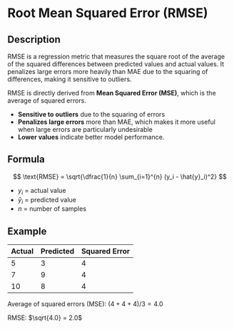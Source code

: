 # Root Mean Squared Error (RMSE)

## Description

RMSE is a regression metric that measures the square root of the average of the squared differences between predicted values and actual values.
It penalizes large errors more heavily than MAE due to the squaring of differences, making it sensitive to outliers.

RMSE is directly derived from **Mean Squared Error (MSE)**, which is the average of squared errors.

- **Sensitive to outliers** due to the squaring of errors
- **Penalizes large errors** more than MAE, which makes it more useful when large errors are particularly undesirable
- **Lower values** indicate better model performance.

## Formula

$$
\text{RMSE} = \sqrt{\dfrac{1}{n} \sum_{i=1}^{n} (y_i - \hat{y}_i)^2}
$$

- $y_i$ = actual value
- $\hat{y}_i$ = predicted value
- $n$ = number of samples

## Example

| Actual | Predicted | Squared Error |
| ------ | --------- | ------------- |
| 5      | 3         | 4             |
| 7      | 9         | 4             |
| 10     | 8         | 4             |

Average of squared errors (MSE): $(4 + 4 + 4) / 3 = 4.0$

RMSE: $\sqrt{4.0} = 2.0$
